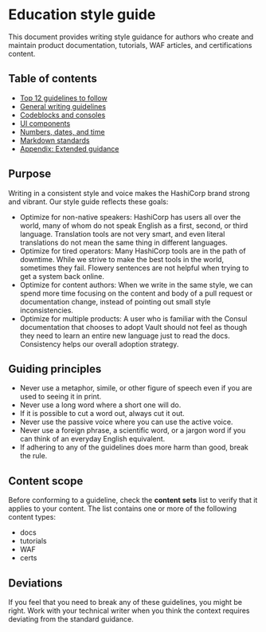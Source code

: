 # Education style guide

This document provides writing style guidance for authors who create and maintain product documentation, tutorials, WAF articles, and certifications content. 

## Table of contents

- [Top 12 guidelines to follow](top-12)
- [General writing guidelines](general/index)
- [Codeblocks and consoles](codeblocks-and-consoles/index)
- [UI components](ui-components/index)
- [Numbers, dates, and time](numbers-dates-time/index)
- [Markdown standards](markdown/index)
- [Appendix: Extended guidance](apppendix)

## Purpose

Writing in a consistent style and voice makes the HashiCorp brand strong and vibrant. Our style guide reflects these goals:

- Optimize for non-native speakers: HashiCorp has users all over the world, many of whom do not speak English as a first, second, or third language. Translation tools are not very smart, and even literal translations do not mean the same thing in different languages.
- Optimize for tired operators: Many HashiCorp tools are in the path of downtime. While we strive to make the best tools in the world, sometimes they fail. Flowery sentences are not helpful when trying to get a system back online.
- Optimize for content authors: When we write in the same style, we can spend more time focusing on the content and body of a pull request or documentation change, instead of pointing out small style inconsistencies.
- Optimize for multiple products: A user who is familiar with the Consul documentation that chooses to adopt Vault should not feel as though they need to learn an entire new language just to read the docs. Consistency helps our overall adoption strategy.

## Guiding principles

- Never use a metaphor, simile, or other figure of speech even if you are used to seeing it in print.
- Never use a long word where a short one will do.
- If it is possible to cut a word out, always cut it out.
- Never use the passive voice where you can use the active voice.
- Never use a foreign phrase, a scientific word, or a jargon word if you can think of an everyday English equivalent.
- If adhering to any of the guidelines does more harm than good, break the rule. 

## Content scope

Before conforming to a guideline, check the **content sets** list to verify that it applies to your content. The list contains one or more of the following content types:

- docs
- tutorials
- WAF
- certs

## Deviations

If you feel that you need to break any of these guidelines, you might be right. Work with your technical writer when you think the context requires deviating from the standard guidance. 